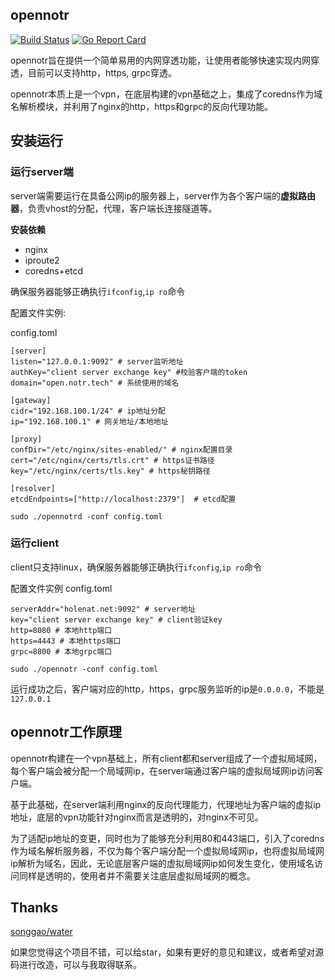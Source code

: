 ## opennotr
[![Build Status](https://travis-ci.org/ICKelin/opennotr.svg?branch=master)](https://travis-ci.org/ICKelin/opennotr)
[![Go Report Card](https://goreportcard.com/badge/github.com/ICKelin/opennotr)](https://goreportcard.com/report/github.com/ICKelin/opennotr)

opennotr旨在提供一个简单易用的内网穿透功能，让使用者能够快速实现内网穿透，目前可以支持http，https, grpc穿透。

opennotr本质上是一个vpn，在底层构建的vpn基础之上，集成了coredns作为域名解析模块，并利用了nginx的http，https和grpc的反向代理功能。

## 安装运行

### 运行server端
server端需要运行在具备公网ip的服务器上，server作为各个客户端的**虚拟路由器**，负责vhost的分配，代理，客户端长连接隧道等。

**安装依赖**

- nginx
- iproute2
- coredns+etcd

确保服务器能够正确执行`ifconfig`,`ip ro`命令

配置文件实例:

config.toml
```
[server]
listen="127.0.0.1:9092" # server监听地址
authKey="client server exchange key" #校验客户端的token
domain="open.notr.tech" # 系统使用的域名

[gateway]
cidr="192.168.100.1/24" # ip地址分配
ip="192.168.100.1" # 网关地址/本地地址

[proxy]
confDir="/etc/nginx/sites-enabled/" # nginx配置目录
cert="/etc/nginx/certs/tls.crt" # https证书路径
key="/etc/nginx/certs/tls.key" # https秘钥路径

[resolver]
etcdEndpoints=["http://localhost:2379"]  # etcd配置

```

```
sudo ./opennotrd -conf config.toml
```

### 运行client
client只支持linux，确保服务器能够正确执行`ifconfig`,`ip ro`命令

配置文件实例
config.toml
```
serverAddr="holenat.net:9092" # server地址
key="client server exchange key" # client验证key
http=8080 # 本地http端口
https=4443 # 本地https端口
grpc=8800 # 本地grpc端口

```

```
sudo ./opennotr -conf config.toml

```


运行成功之后，客户端对应的http，https，grpc服务监听的ip是`0.0.0.0`，不能是`127.0.0.1`

## opennotr工作原理

opennotr构建在一个vpn基础上，所有client都和server组成了一个虚拟局域网，每个客户端会被分配一个局域网ip，在server端通过客户端的虚拟局域网ip访问客户端。

基于此基础，在server端利用nginx的反向代理能力，代理地址为客户端的虚拟ip地址，底层的vpn功能针对nginx而言是透明的，对nginx不可见。

为了适配ip地址的变更，同时也为了能够充分利用80和443端口，引入了coredns作为域名解析服务器，不仅为每个客户端分配一个虚拟局域网ip，也将虚拟局域网ip解析为域名，因此，无论底层客户端的虚拟局域网ip如何发生变化，使用域名访问同样是透明的，使用者并不需要关注底层虚拟局域网的概念。

## Thanks
[songgao/water](https://github.com/songgao/water)

如果您觉得这个项目不错，可以给star，如果有更好的意见和建议，或者希望对源码进行改造，可以与我取得联系。